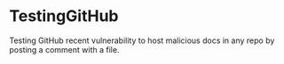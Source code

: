 # TestingGitHub
Testing GitHub recent vulnerability to host malicious docs in any repo by posting a comment with a file.
